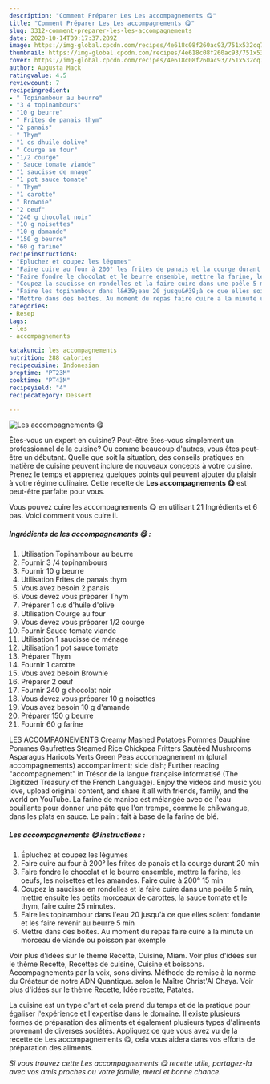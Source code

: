 ```yaml
---
description: "Comment Préparer Les Les accompagnements 😋"
title: "Comment Préparer Les Les accompagnements 😋"
slug: 3312-comment-preparer-les-les-accompagnements
date: 2020-10-14T09:17:37.289Z
image: https://img-global.cpcdn.com/recipes/4e618c08f260ac93/751x532cq70/les-accompagnements-😋-photo-principale-de-la-recette.jpg
thumbnail: https://img-global.cpcdn.com/recipes/4e618c08f260ac93/751x532cq70/les-accompagnements-😋-photo-principale-de-la-recette.jpg
cover: https://img-global.cpcdn.com/recipes/4e618c08f260ac93/751x532cq70/les-accompagnements-😋-photo-principale-de-la-recette.jpg
author: Augusta Mack
ratingvalue: 4.5
reviewcount: 7
recipeingredient:
- " Topinambour au beurre"
- "3 4 topinambours"
- "10 g beurre"
- " Frites de panais thym"
- "2 panais"
- " Thym"
- "1 cs dhuile dolive"
- " Courge au four"
- "1/2 courge"
- " Sauce tomate viande"
- "1 saucisse de mnage"
- "1 pot sauce tomate"
- " Thym"
- "1 carotte"
- " Brownie"
- "2 oeuf"
- "240 g chocolat noir"
- "10 g noisettes"
- "10 g damande"
- "150 g beurre"
- "60 g farine"
recipeinstructions:
- "Épluchez et coupez les légumes"
- "Faire cuire au four à 200° les frites de panais et la courge durant 20 min"
- "Faire fondre le chocolat et le beurre ensemble, mettre la farine, les oeufs, les noisettes et les amandes. Faire cuire à 200° 15 min"
- "Coupez la saucisse en rondelles et la faire cuire dans une poêle 5 min, mettre ensuite les petits morceaux de carottes, la sauce tomate et le thym, faire cuire 25 minutes."
- "Faire les topinambour dans l&#39;eau 20 jusqu&#39;à ce que elles soient fondante et les faire revenir au beurre 5 min"
- "Mettre dans des boîtes. Au moment du repas faire cuire a la minute un morceau de viande ou poisson par exemple"
categories:
- Resep
tags:
- les
- accompagnements

katakunci: les accompagnements 
nutrition: 288 calories
recipecuisine: Indonesian
preptime: "PT23M"
cooktime: "PT43M"
recipeyield: "4"
recipecategory: Dessert

---
```



![Les accompagnements 😋](https://img-global.cpcdn.com/recipes/4e618c08f260ac93/751x532cq70/les-accompagnements-😋-photo-principale-de-la-recette.jpg)

Êtes-vous un expert en cuisine? Peut-être êtes-vous simplement un professionnel de la cuisine? Ou comme beaucoup d'autres, vous êtes peut-être un débutant. Quelle que soit la situation, des conseils pratiques en matière de cuisine peuvent inclure de nouveaux concepts à votre cuisine. Prenez le temps et apprenez quelques points qui peuvent ajouter du plaisir à votre régime culinaire. Cette recette de <strong> Les accompagnements 😋 </strong> est peut-être parfaite pour vous.

<!--inarticleads1-->

Vous pouvez cuire les accompagnements 😋 en utilisant 21 Ingrédients et 6 pas. Voici comment vous cuire il.

##### Ingrédients de les accompagnements 😋 :

1. Utilisation  Topinambour au beurre
1. Fournir 3 /4 topinambours
1. Fournir 10 g beurre
1. Utilisation  Frites de panais thym
1. Vous avez besoin 2 panais
1. Vous devez vous préparer  Thym
1. Préparer 1 c.s d&#39;huile d&#39;olive
1. Utilisation  Courge au four
1. Vous devez vous préparer 1/2 courge
1. Fournir  Sauce tomate viande
1. Utilisation 1 saucisse de ménage
1. Utilisation 1 pot sauce tomate
1. Préparer  Thym
1. Fournir 1 carotte
1. Vous avez besoin  Brownie
1. Préparer 2 oeuf
1. Fournir 240 g chocolat noir
1. Vous devez vous préparer 10 g noisettes
1. Vous avez besoin 10 g d&#39;amande
1. Préparer 150 g beurre
1. Fournir 60 g farine


LES ACCOMPAGNEMENTS Creamy Mashed Potatoes Pommes Dauphine Pommes Gaufrettes Steamed Rice Chickpea Fritters Sautéed Mushrooms Asparagus Haricots Verts Green Peas accompagnement m (plural accompagnements) accompaniment; side dish; Further reading &#34;accompagnement&#34; in Trésor de la langue française informatisé (The Digitized Treasury of the French Language). Enjoy the videos and music you love, upload original content, and share it all with friends, family, and the world on YouTube. La farine de manioc est mélangée avec de l&#39;eau bouillante pour donner une pâte que l&#39;on trempe, comme le chikwangue, dans les plats en sauce. Le pain : fait à base de la farine de blé. 

<!--inarticleads2-->

##### Les accompagnements 😋 instructions :

1. Épluchez et coupez les légumes
1. Faire cuire au four à 200° les frites de panais et la courge durant 20 min
1. Faire fondre le chocolat et le beurre ensemble, mettre la farine, les oeufs, les noisettes et les amandes. Faire cuire à 200° 15 min
1. Coupez la saucisse en rondelles et la faire cuire dans une poêle 5 min, mettre ensuite les petits morceaux de carottes, la sauce tomate et le thym, faire cuire 25 minutes.
1. Faire les topinambour dans l&#39;eau 20 jusqu&#39;à ce que elles soient fondante et les faire revenir au beurre 5 min
1. Mettre dans des boîtes. Au moment du repas faire cuire a la minute un morceau de viande ou poisson par exemple


Voir plus d&#39;idées sur le thème Recette, Cuisine, Miam. Voir plus d&#39;idées sur le thème Recette, Recettes de cuisine, Cuisine et boissons. Accompagnements par la voix, sons divins. Méthode de remise à la norme du Créateur de notre ADN Quantique. selon le Maître Christ&#39;Al Chaya. Voir plus d&#39;idées sur le thème Recette, Idée recette, Patates. 

<!--inarticleads1-->

<p>
La cuisine est un type d'art et cela prend du temps et de la pratique pour égaliser l'expérience et l'expertise dans le domaine. Il existe plusieurs formes de préparation des aliments et également plusieurs types d'aliments provenant de diverses sociétés. Appliquez ce que vous avez vu de la recette de Les accompagnements 😋, cela vous aidera dans vos efforts de préparation des aliments.
</p>

<p>
<i>Si vous trouvez cette Les accompagnements 😋 recette utile, partagez-la avec vos amis proches ou votre famille, merci et bonne chance.</i>
</p>
